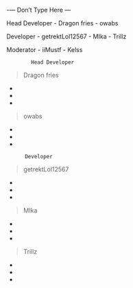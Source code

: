 -— Don’t Type Here —


>>>>>>>>>>>>>>>>>>>>>>>>>>>>>>>>>>>>>>>>>>

Head Developer - Dragon fries - owabs


Developer - getrektLol12567 - MIka - Trillz


Moderator - iiMustf - Kelss

>>>>>>>>>>>>>>>>>>>>>>>>>>>>>>>>>>>>>>>>>>


            Head Developer


> Dragon fries
-
-
-



> owabs
-
-
-


          Developer


> getrektLol12567
-
-
-



> MIka
-
-
-



> Trillz
-
-
-
